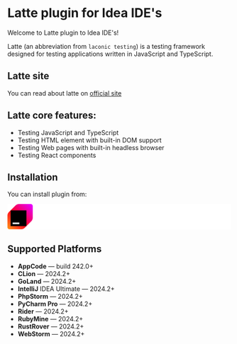 # Latte plugin for Idea IDE's

Welcome to Latte plugin to Idea IDE's!

Latte (an abbreviation from `laconic testing`) is a testing framework designed for testing applications written in JavaScript and TypeScript.

## Latte site
You can read about latte on [official site](https://latte.org.ua)

## Latte core features:

+ Testing JavaScript and TypeScript
+ Testing HTML element with built-in DOM support
+ Testing Web pages with built-in headless browser
+ Testing React components

## Installation

You can install plugin from:

[![Marketplace](marketplace.svg)](https://plugins.jetbrains.com/plugin/27190-latte-test-runner)


## Supported Platforms

+ **AppCode** — build 242.0+
+ **CLion** — 2024.2+
+ **GoLand** — 2024.2+
+ **IntelliJ** IDEA Ultimate — 2024.2+
+ **PhpStorm** — 2024.2+
+ **PyCharm Pro** — 2024.2+
+ **Rider** — 2024.2+
+ **RubyMine** — 2024.2+
+ **RustRover** — 2024.2+
+ **WebStorm** — 2024.2+